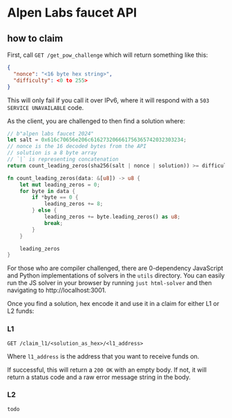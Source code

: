 # Alpen Labs faucet API

## how to claim

First, call `GET /get_pow_challenge` which will return something like this:

```json
{
  "nonce": "<16 byte hex string>",
  "difficulty": <0 to 255>
}
```

This will only fail if you call it over IPv6, where it will respond with a `503 SERVICE UNAVAILABLE` code.

As the client, you are challenged to then find a solution where:

```rs
// b"alpen labs faucet 2024"
let salt = 0x616c70656e206c616273206661756365742032303234;
// nonce is the 16 decoded bytes from the API
// solution is a 8 byte array
// `|` is representing concatenation
return count_leading_zeros(sha256(salt | nonce | solution)) >= difficulty;

fn count_leading_zeros(data: &[u8]) -> u8 {
    let mut leading_zeros = 0;
    for byte in data {
        if *byte == 0 {
            leading_zeros += 8;
        } else {
            leading_zeros += byte.leading_zeros() as u8;
            break;
        }
    }

    leading_zeros
}
```

For those who are compiler challenged, there are 0-dependency JavaScript and Python implementations of solvers in the `utils` directory. You can easily run the JS solver in your browser by running `just html-solver` and then navigating to http://localhost:3001.

Once you find a solution, hex encode it and use it in a claim for either L1 or L2 funds:

### L1

`GET /claim_l1/<solution_as_hex>/<l1_address>`

Where `l1_address` is the address that you want to receive funds on.

If successful, this will return a `200 OK` with an empty body.
If not, it will return a status code and a raw error message string in the body.

### L2

`todo`
